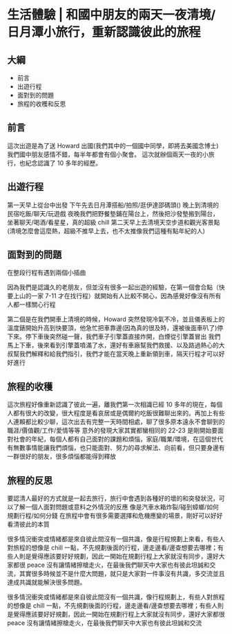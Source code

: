 # 生活體驗 | 和國中朋友的兩天一夜清境/日月潭小旅行，重新認識彼此的旅程

## 大綱

- 前言
- 出遊行程
- 面對到的問題
- 旅程的收穫和反思

## 前言

這次出遊是為了送 Howard 出國(我們其中的一個國中同學，即將去美國念博士)
我們國中朋友感情不錯，每半年都會有個小聚會。
這次就辦個兩天一夜的小旅行，也紀念認識了 10 多年的經歷。

## 出遊行程

第一天早上從台中出發
下午先去日月潭搭船/拍照/逛伊達邵碼頭()
晚上到清境的民宿吃飯/聊天/玩遊戲
夜晚我們把野餐墊鋪在陽台上，然後把沙發墊搬到陽台，坐著聊天/喝酒/看星星，真的超級 chill
第二天早上去清境天空步道和觀光客景點(清境怎麼會這麼熱，超級不推早上去，也不太推像我們這種有點年紀的人)

## 面對到的問題

在整段行程有遇到兩個小插曲

因為我們是認識久的老朋友，但並沒有很多一起出遊的經驗，在第一個會合點（快要上山的一家 7-11 才在找行程）就開始有人比較不開心，因為感覺好像沒有所有人都一樣關心行程

第二個是在我們開車上清境的時候，Howard 突然發現冷氣不冷，並且儀表板上的溫度錶開始升高到快要頂，他急忙把車靠邊(因為真的很及時，還被後面車叭了)停下來。停下車後突然碰一聲，我們車子引擎蓋直接炸開，白煙從引擎蓋冒出
我們馬上下車，後來看到引擎蓋噴滿了水，還好有車廠幫我們救援、以及路過熱心的大叔幫我們解釋和給我們指引，我們才能在當天晚上重新領到車，隔天行程才可以好好進行

## 旅程的收穫

這次旅程好像重新認識了彼此一遍，離我們第一次相識已經 10 多年的現在，每個人都有很大的改變，很大程度是看哀居或是偶爾約吃飯很難聊出來的。再加上有些人連賴都比較少聊，這次出去有完整一天時間相處，聊了很多原本遠永不會聊到的職涯/價值觀/工作/愛情等等
意外的發現大家其實都蠻相同的 22-23 是剛開始要面對社會的年紀，每個人都有自己面對的課題和煩惱，家庭/職業/環境，在這個世代有無數事情能讓我們煩惱，也只能面對、努力的尋求解法、向前看，但只要身邊有一群很好的朋友，很多煩惱都能得到釋放

## 旅程的反思

要認清人最好的方式就是一起去旅行，旅行中會遇到各種好的壞的和突發狀況，可以了解一個人面對問題或意料之外情況的反應
像是汽車水箱炸裂/碰到蟑螂/如何規劃行程/如何分錢
在旅程中會有很多需要選擇和危機應變的場景，剛好可以好好看清彼此的本質

很多情況衝突或情緒都是來自彼此間沒有一個共識，像是行程規劃上來看，有些人對旅程的想像是 chill 一點，不先規劃後面的行程，邊走邊看/邊查想要去哪裡；有些人則是覺得應該要好好規劃，因此一開始在規劃行程上大家就沒有同步，還好大家都很 peace 沒有讓情緒擦槍走火，在最後我們聊天中大家也有彼此坦誠和交流，其實很多時候並不是什麼大問題，就只是大家對一件事沒有共識，多交流並且達成共識就能解決很多問題。

很多情況衝突或情緒都是來自彼此間沒有一個共識，像行程規劃上，有些人對旅程的想像是 chill 一點，不先規劃後面的行程，邊走邊看/邊查想要去哪裡；有些人則是覺得應該要好好規劃，因此一開始在規劃行程上大家就沒有同步，還好大家都很 peace 沒有讓情緒擦槍走火，在最後我們聊天中大家也有彼此坦誠和交流